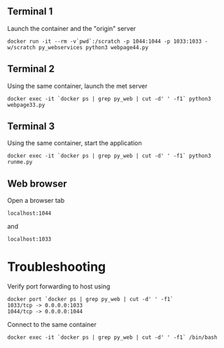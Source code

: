 
## Terminal 1

Launch the container and the "origin" server

    docker run -it --rm -v`pwd`:/scratch -p 1044:1044 -p 1033:1033 -w/scratch py_webservices python3 webpage44.py


## Terminal 2

Using the same container, launch the met server

    docker exec -it `docker ps | grep py_web | cut -d' ' -f1` python3 webpage33.py

## Terminal 3

Using the same container, start the application

    docker exec -it `docker ps | grep py_web | cut -d' ' -f1` python3 runme.py


## Web browser

Open a browser tab

    localhost:1044

and

    localhost:1033


# Troubleshooting

Verify port forwarding to host using

    docker port `docker ps | grep py_web | cut -d' ' -f1`
    1033/tcp -> 0.0.0.0:1033
    1044/tcp -> 0.0.0.0:1044

Connect to the same container

    docker exec -it `docker ps | grep py_web | cut -d' ' -f1` /bin/bash
